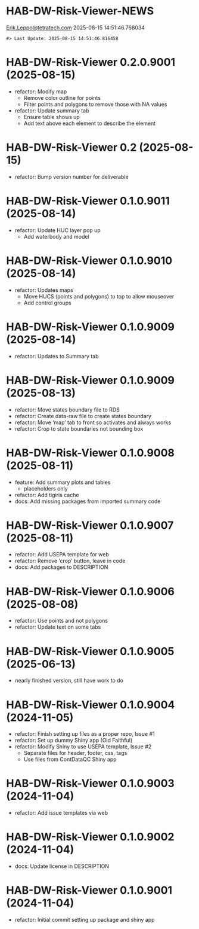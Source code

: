 HAB-DW-Risk-Viewer-NEWS
================
<Erik.Leppo@tetratech.com>
2025-08-15 14:51:46.768034

<!-- NEWS.md is generated from NEWS.Rmd. Please edit that file -->

    #> Last Update: 2025-08-15 14:51:46.816458

# HAB-DW-Risk-Viewer 0.2.0.9001 (2025-08-15)

- refactor: Modify map
  - Remove color outline for points
  - Filter points and polygons to remove those with NA values
- refactor: Update summary tab
  - Ensure table shows up
  - Add text above each element to describe the element

# HAB-DW-Risk-Viewer 0.2 (2025-08-15)

- refactor: Bump version number for deliverable

# HAB-DW-Risk-Viewer 0.1.0.9011 (2025-08-14)

- refactor: Update HUC layer pop up
  - Add waterbody and model

# HAB-DW-Risk-Viewer 0.1.0.9010 (2025-08-14)

- refactor: Updates maps
  - Move HUCS (points and polygons) to top to allow mouseover
  - Add control groups

# HAB-DW-Risk-Viewer 0.1.0.9009 (2025-08-14)

- refactor: Updates to Summary tab

# HAB-DW-Risk-Viewer 0.1.0.9009 (2025-08-13)

- refactor: Move states boundary file to RDS
- refactor: Create data-raw file to create states boundary
- refactor: Move ‘map’ tab to front so activates and always works
- refactor: Crop to state boundaries not bounding box

# HAB-DW-Risk-Viewer 0.1.0.9008 (2025-08-11)

- feature: Add summary plots and tables
  - placeholders only
- refactor: Add tigiris cache
- docs: Add missing packages from imported summary code

# HAB-DW-Risk-Viewer 0.1.0.9007 (2025-08-11)

- refactor: Add USEPA template for web
- refactor: Remove ‘crop’ button, leave in code
- docs: Add packages to DESCRIPTION

# HAB-DW-Risk-Viewer 0.1.0.9006 (2025-08-08)

- refactor: Use points and not polygons
- refactor: Update text on some tabs

# HAB-DW-Risk-Viewer 0.1.0.9005 (2025-06-13)

- nearly finished version, still have work to do

# HAB-DW-Risk-Viewer 0.1.0.9004 (2024-11-05)

- refactor: Finish setting up files as a proper repo, Issue \#1
- refactor: Set up dummy Shiny app (Old Faithful)
- refactor: Modify Shiny to use USEPA template, Issue \#2
  - Separate files for header, footer, css, tags
  - Use files from ContDataQC Shiny app

# HAB-DW-Risk-Viewer 0.1.0.9003 (2024-11-04)

- refactor: Add issue templates via web

# HAB-DW-Risk-Viewer 0.1.0.9002 (2024-11-04)

- docs: Update license in DESCRIPTION

# HAB-DW-Risk-Viewer 0.1.0.9001 (2024-11-04)

- refactor: Initial commit setting up package and shiny app
